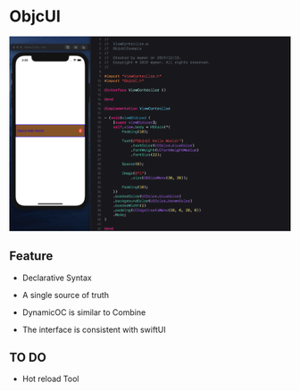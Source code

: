 # ObjcUI

![](objcUI.png)

## Feature

* Declarative Syntax

* A single source of truth

* DynamicOC is similar to Combine

* The interface is consistent with swiftUI

## TO DO

* Hot reload Tool